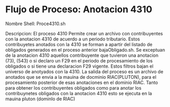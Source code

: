 # Flujo de Proceso: Anotacion 4310

Nombre Shell: Proce4310.sh

Descripcion: El proceso 4310 Permite crear un archivo con contribuyentes con la anotacion 4310 de acuerdo a un periodo tributario. Estos contribuyetes anotados con la 4310 se forman a apartir del listado de obligados generados en el proceso anterior bajaObligado.sh.
Se exceptuan de la anotacion 4310 aquellos contribuyente que tuvieron una anotacion (73), (543) o si declaro un F29 en el periodo de procesamiento de los obligados o si tiene una declaracion F29 vigente. Estos filtros bajan el universo de anotyados con la 4310. La salida del proceso es un archivo de anotados que se envia a la mauina de docminio RIAC(PLUTON), para el procesamiento posterior de esas anotaciones en el dominio RIAC. 
Tanto para obtener los contribuyentes obligados como para anotar los contribuynetes obligados con la anotacion 4310 esto se ejecuta en la mauina pluton (dominIo de RIAC) 

